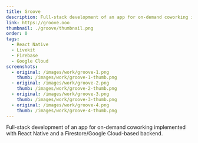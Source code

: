 ```yaml
---
title: Groove
description: Full-stack development of an app for on-demand coworking implemented with React Native and a Firestore/Google Cloud-based backend.
link: https://groove.ooo
thumbnail: ./groove/thumbnail.png
order: 0
tags:
  - React Native
  - Livekit
  - Firebase
  - Google Cloud
screenshots:
  - original: /images/work/groove-1.png
    thumb: /images/work/groove-1-thumb.png
  - original: /images/work/groove-2.png
    thumb: /images/work/groove-2-thumb.png
  - original: /images/work/groove-3.png
    thumb: /images/work/groove-3-thumb.png
  - original: /images/work/groove-4.png
    thumb: /images/work/groove-4-thumb.png
---
```


Full-stack development of an app for on-demand coworking implemented with React Native and a Firestore/Google Cloud-based backend.
